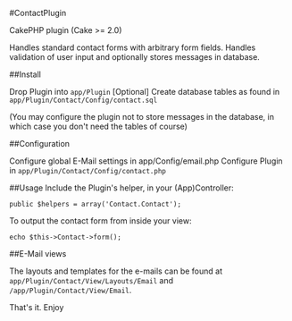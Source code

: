 #ContactPlugin

CakePHP plugin (Cake >= 2.0)

Handles standard contact forms with arbitrary form fields. Handles validation of user input and optionally stores messages in database.

##Install

Drop Plugin into `app/Plugin`
[Optional] Create database tables as found in `app/Plugin/Contact/Config/contact.sql`

(You may configure the plugin not to store messages in the database, in which case
you don't need the tables of course)


##Configuration

Configure global E-Mail settings in app/Config/email.php
Configure Plugin in `app/Plugin/Contact/Config/contact.php`

##Usage
Include the Plugin's helper, in your (App)Controller:

~~~
public $helpers = array('Contact.Contact');
~~~

To output the contact form from inside your view:

~~~
echo $this->Contact->form();
~~~

##E-Mail views

The layouts and templates for the e-mails can be found at `app/Plugin/Contact/View/Layouts/Email` and `/app/Plugin/Contact/View/Email`.

That's it. Enjoy

